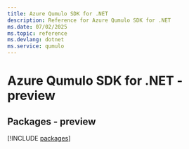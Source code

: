 ```yaml
---
title: Azure Qumulo SDK for .NET
description: Reference for Azure Qumulo SDK for .NET
ms.date: 07/02/2025
ms.topic: reference
ms.devlang: dotnet
ms.service: qumulo
---
```

# Azure Qumulo SDK for .NET - preview
## Packages - preview
[!INCLUDE [packages](qumulo-index.md)]